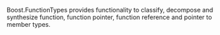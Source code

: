 Boost.FunctionTypes provides functionality to classify, decompose and synthesize function, function pointer, function reference and pointer to member types.

